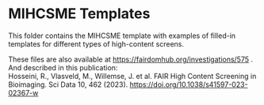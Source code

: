 # MIHCSME Templates

This folder contains the MIHCSME template with examples of filled-in templates for different types of high-content screens.

These files are also available at https://fairdomhub.org/investigations/575 . 
And described in this publication:   
Hosseini, R., Vlasveld, M., Willemse, J. et al. FAIR High Content Screening in Bioimaging. Sci Data 10, 462 (2023). https://doi.org/10.1038/s41597-023-02367-w